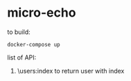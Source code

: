 # micro-echo

to build:
```
docker-compose up
```

list of API:
1. \users\:index to return user with index
